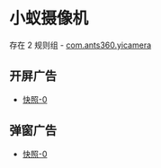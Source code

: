 # 小蚁摄像机

存在 2 规则组 - [com.ants360.yicamera](/src/apps/com.ants360.yicamera.ts)

## 开屏广告

- [快照-0](https://i.gkd.li/import/13426833)

## 弹窗广告

- [快照-0](https://i.gkd.li/import/13463241)
